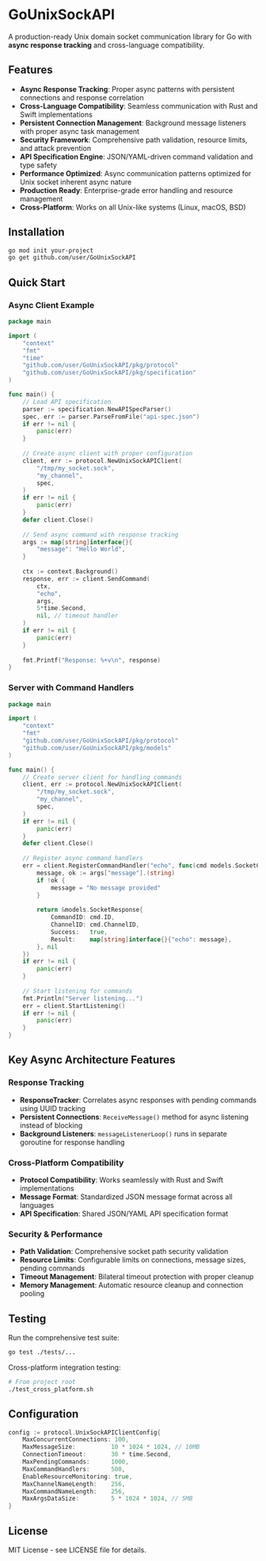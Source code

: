 # GoUnixSockAPI

A production-ready Unix domain socket communication library for Go with **async response tracking** and cross-language compatibility.

## Features

- **Async Response Tracking**: Proper async patterns with persistent connections and response correlation
- **Cross-Language Compatibility**: Seamless communication with Rust and Swift implementations  
- **Persistent Connection Management**: Background message listeners with proper async task management
- **Security Framework**: Comprehensive path validation, resource limits, and attack prevention
- **API Specification Engine**: JSON/YAML-driven command validation and type safety
- **Performance Optimized**: Async communication patterns optimized for Unix socket inherent async nature
- **Production Ready**: Enterprise-grade error handling and resource management
- **Cross-Platform**: Works on all Unix-like systems (Linux, macOS, BSD)

## Installation

```bash
go mod init your-project
go get github.com/user/GoUnixSockAPI
```

## Quick Start

### Async Client Example

```go
package main

import (
    "context"
    "fmt"
    "time"
    "github.com/user/GoUnixSockAPI/pkg/protocol"
    "github.com/user/GoUnixSockAPI/pkg/specification"
)

func main() {
    // Load API specification
    parser := specification.NewAPISpecParser()
    spec, err := parser.ParseFromFile("api-spec.json")
    if err != nil {
        panic(err)
    }
    
    // Create async client with proper configuration
    client, err := protocol.NewUnixSockAPIClient(
        "/tmp/my_socket.sock",
        "my_channel", 
        spec,
    )
    if err != nil {
        panic(err)
    }
    defer client.Close()
    
    // Send async command with response tracking
    args := map[string]interface{}{
        "message": "Hello World",
    }
    
    ctx := context.Background()
    response, err := client.SendCommand(
        ctx,
        "echo",
        args,
        5*time.Second,
        nil, // timeout handler
    )
    if err != nil {
        panic(err)
    }
    
    fmt.Printf("Response: %+v\n", response)
}
```

### Server with Command Handlers

```go
package main

import (
    "context"
    "fmt"
    "github.com/user/GoUnixSockAPI/pkg/protocol"
    "github.com/user/GoUnixSockAPI/pkg/models"
)

func main() {
    // Create server client for handling commands
    client, err := protocol.NewUnixSockAPIClient(
        "/tmp/my_socket.sock",
        "my_channel",
        spec,
    )
    if err != nil {
        panic(err)
    }
    defer client.Close()
    
    // Register async command handlers
    err = client.RegisterCommandHandler("echo", func(cmd models.SocketCommand, args map[string]interface{}) (*models.SocketResponse, error) {
        message, ok := args["message"].(string)
        if !ok {
            message = "No message provided"
        }
        
        return &models.SocketResponse{
            CommandID: cmd.ID,
            ChannelID: cmd.ChannelID,
            Success:   true,
            Result:    map[string]interface{}{"echo": message},
        }, nil
    })
    if err != nil {
        panic(err)
    }
    
    // Start listening for commands
    fmt.Println("Server listening...")
    err = client.StartListening()
    if err != nil {
        panic(err)
    }
}
```

## Key Async Architecture Features

### Response Tracking
- **ResponseTracker**: Correlates async responses with pending commands using UUID tracking
- **Persistent Connections**: `ReceiveMessage()` method for async listening instead of blocking
- **Background Listeners**: `messageListenerLoop()` runs in separate goroutine for response handling

### Cross-Platform Compatibility
- **Protocol Compatibility**: Works seamlessly with Rust and Swift implementations
- **Message Format**: Standardized JSON message format across all languages
- **API Specification**: Shared JSON/YAML API specification format

### Security & Performance
- **Path Validation**: Comprehensive socket path security validation
- **Resource Limits**: Configurable limits on connections, message sizes, pending commands
- **Timeout Management**: Bilateral timeout protection with proper cleanup
- **Memory Management**: Automatic resource cleanup and connection pooling

## Testing

Run the comprehensive test suite:

```bash
go test ./tests/...
```

Cross-platform integration testing:
```bash
# From project root
./test_cross_platform.sh
```

## Configuration

```go
config := protocol.UnixSockAPIClientConfig{
    MaxConcurrentConnections: 100,
    MaxMessageSize:          10 * 1024 * 1024, // 10MB
    ConnectionTimeout:       30 * time.Second,
    MaxPendingCommands:      1000,
    MaxCommandHandlers:      500,
    EnableResourceMonitoring: true,
    MaxChannelNameLength:    256,
    MaxCommandNameLength:    256,
    MaxArgsDataSize:         5 * 1024 * 1024, // 5MB
}
```

## License

MIT License - see LICENSE file for details.